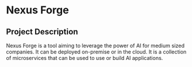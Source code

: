 # Nexus Forge

## Project Description 

Nexus Forge is a tool aiming to leverage the power of AI for medium sized companies. It can be deployed on-premise or in the cloud. It is a collection of microservices that can be used to use or build AI applications.
